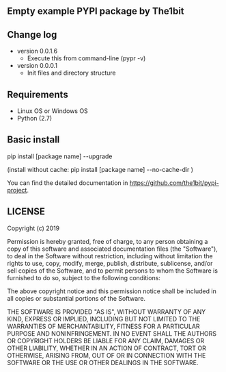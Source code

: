 Empty example PYPI package by The1bit
--------------------------------------

Change log 
----------

* version 0.0.1.6
    * Execute this from command-line (pypr -v)
* version 0.0.0.1
    * Init files and directory structure



Requirements
------------

* Linux OS or Windows OS
* Python (2.7)


Basic install
-------------

pip install [package name] --upgrade

(install without cache: pip install [package name] --no-cache-dir  )



You can find the detailed documentation in https://github.com/the1bit/pypi-project.



LICENSE
-------

Copyright (c) 2019

Permission is hereby granted, free of charge, to any person obtaining a copy of
this software and associated documentation files (the "Software"), to deal in
the Software without restriction, including without limitation the rights to
use, copy, modify, merge, publish, distribute, sublicense, and/or sell copies
of the Software, and to permit persons to whom the Software is furnished to do
so, subject to the following conditions:

The above copyright notice and this permission notice shall be included in all
copies or substantial portions of the Software.

THE SOFTWARE IS PROVIDED "AS IS", WITHOUT WARRANTY OF ANY KIND, EXPRESS OR
IMPLIED, INCLUDING BUT NOT LIMITED TO THE WARRANTIES OF MERCHANTABILITY,
FITNESS FOR A PARTICULAR PURPOSE AND NONINFRINGEMENT. IN NO EVENT SHALL THE
AUTHORS OR COPYRIGHT HOLDERS BE LIABLE FOR ANY CLAIM, DAMAGES OR OTHER
LIABILITY, WHETHER IN AN ACTION OF CONTRACT, TORT OR OTHERWISE, ARISING FROM,
OUT OF OR IN CONNECTION WITH THE SOFTWARE OR THE USE OR OTHER DEALINGS IN THE
SOFTWARE.
